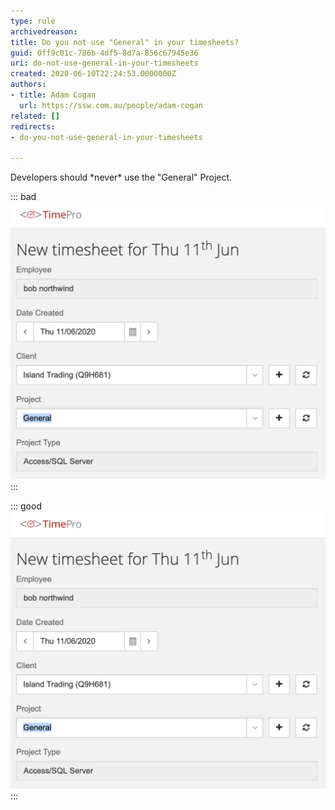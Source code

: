 ```yaml
---
type: rule
archivedreason: 
title: Do you not use "General" in your timesheets?
guid: 0ff9c01c-786b-4df5-8d7a-856c67945e36
uri: do-not-use-general-in-your-timesheets
created: 2020-06-10T22:24:53.0000000Z
authors:
- title: Adam Cogan
  url: https://ssw.com.au/people/adam-cogan
related: []
redirects:
- do-you-not-use-general-in-your-timesheets

---
```


Developers should \*never\* use the "General" Project.

<!--endintro-->


::: bad  
![Figure: Bad Example - "General" category](using-general-timesheets-bad.png)  
:::


::: good  
![Figure: Good Example - Specific category](using-general-timesheets-bad.png)  
:::
